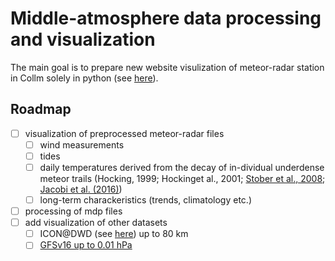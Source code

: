 # Middle-atmosphere data processing and visualization

The main goal is to prepare new website visulization of meteor-radar station in Collm solely in python (see [here](https://meteo.physgeo.uni-leipzig.de/de/wetterdaten/radar.php)).

## Roadmap
- [ ] visualization of preprocessed meteor-radar files
  - [ ] wind measurements
  - [ ] tides
  - [ ] daily temperatures derived from the decay of in-dividual underdense meteor trails (Hocking, 1999; Hockinget al., 2001; [Stober et al., 2008](https://www.sciencedirect.com/science/article/abs/pii/S0273117707010629?via%3Dihub); [Jacobi et al. (2016)](https://ars.copernicus.org/articles/14/169/2016/))
  - [ ] long-term charackeristics (trends, climatology etc.)
- [ ] processing of mdp files 
- [ ] add visualization of other datasets
  - [ ] ICON@DWD (see [here](https://github.com/VACILT/PV_characteristics_ICON-NWP)) up to 80 km
  - [ ] [GFSv16 up to 0.01 hPa](https://twitter.com/SimonLeeWx/status/1374297378891706370)

